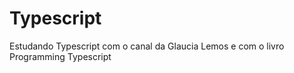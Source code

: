 # Typescript
 Estudando Typescript com o canal da Glaucia Lemos e com o livro Programming Typescript
